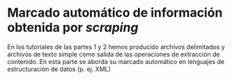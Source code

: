 Marcado automático de información obtenida por *scraping*
=======

En los tutoriales de las partes 1 y 2 hemos producido archivos delimitados y archivos de texto simple como salida de las operaciones de extracción de contenido. En esta parte se aborda su marcado automático en lenguajes de estructuración de datos (p. ej. XML)